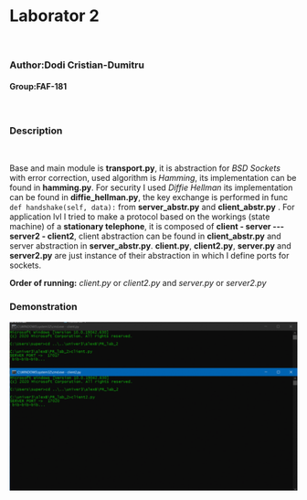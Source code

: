 # Laborator 2
<br>

### Author:Dodi Cristian-Dumitru
#### Group:FAF-181
<br>

### Description
<br>

Base and main module is __transport.py__, it is abstraction for _BSD Sockets_ with error correction, used algorithm is _Hamming_, its implementation can be found in __hamming.py__. For security I used _Diffie Hellman_ its implementation can be found in __diffie_hellman.py__,
the key exchange is performed in func `def handshake(self, data):` from __server_abstr.py__ and __client_abstr.py__ .
For application lvl I tried to make a protocol based on the workings (state machine) of a __stationary telephone__, it is composed of
__client - server --- server2 - client2__, client abstraction can be found in __client_abstr.py__ and server abstraction in __server_abstr.py__. __client.py__, __client2.py__, __server.py__ and __server2.py__ are just instance of their abstraction in which I define ports for sockets.
<br>

__Order of running:__ _client.py_ or _client2.py_ and _server.py_ or _server2.py_

### Demonstration
![Output](https://github.com/maximums/PR_lab_2/blob/master/img/demo.gif)
